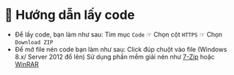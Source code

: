 # 💾 Hướng dẫn lấy code
- Để lấy code, bạn làm như sau:
Tìm mục `Code` ☞ Chọn cột `HTTPS` ☞ Chọn `Download ZIP`
- Để mở file nén code bạn làm như sau:
 Click đúp chuột vào file (Windows 8.x/ Server 2012 đổ lên)
 Sử dụng phần mềm giải nén như [7-Zip](http://www.7-zip.org/) hoặc [WinRAR](https://www.win-rar.com/start.html)
